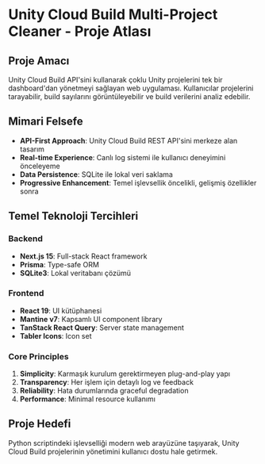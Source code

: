 # Unity Cloud Build Multi-Project Cleaner - Proje Atlası

## Proje Amacı
Unity Cloud Build API'sini kullanarak çoklu Unity projelerini tek bir dashboard'dan yönetmeyi sağlayan web uygulaması. Kullanıcılar projelerini tarayabilir, build sayılarını görüntüleyebilir ve build verilerini analiz edebilir.

## Mimari Felsefe
- **API-First Approach**: Unity Cloud Build REST API'sini merkeze alan tasarım
- **Real-time Experience**: Canlı log sistemi ile kullanıcı deneyimini önceleyeme
- **Data Persistence**: SQLite ile lokal veri saklama
- **Progressive Enhancement**: Temel işlevsellik öncelikli, gelişmiş özellikler sonra

## Temel Teknoloji Tercihleri

### Backend
- **Next.js 15**: Full-stack React framework
- **Prisma**: Type-safe ORM
- **SQLite3**: Lokal veritabanı çözümü

### Frontend
- **React 19**: UI kütüphanesi
- **Mantine v7**: Kapsamlı UI component library
- **TanStack React Query**: Server state management
- **Tabler Icons**: Icon set

### Core Principles
1. **Simplicity**: Karmaşık kurulum gerektirmeyen plug-and-play yapı
2. **Transparency**: Her işlem için detaylı log ve feedback
3. **Reliability**: Hata durumlarında graceful degradation
4. **Performance**: Minimal resource kullanımı

## Proje Hedefi
Python scriptindeki işlevselliği modern web arayüzüne taşıyarak, Unity Cloud Build projelerinin yönetimini kullanıcı dostu hale getirmek.

